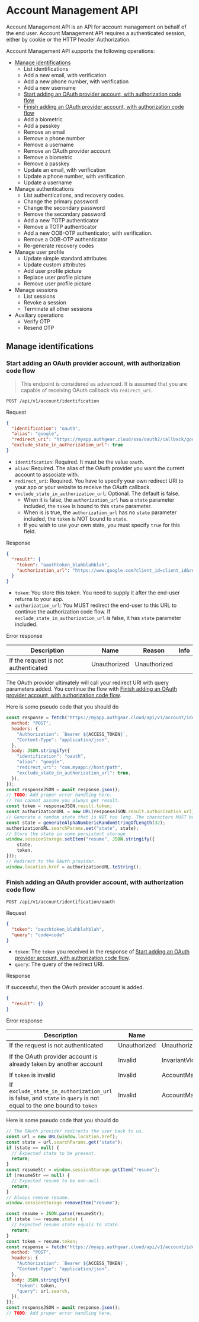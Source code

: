 # Account Management API

Account Management API is an API for account management on behalf of the end user. Account Management API requires a authenticated session, either by cookie or the HTTP header Authorization.

Account Management API supports the following operations:

- [Manage identifications](#manage-identifications)
  - List identifications
  - Add a new email, with verification
  - Add a new phone number, with verification
  - Add a new username
  - [Start adding an OAuth provider account, with authorization code flow](#start-adding-an-oauth-provider-account-with-authorization-code-flow)
  - [Finish adding an OAuth provider account, with authorization code flow](#finish-adding-an-oauth-provider-account-with-authorization-code-flow)
  - Add a biometric
  - Add a passkey
  - Remove an email
  - Remove a phone number
  - Remove a username
  - Remove an OAuth provider account
  - Remove a biometric
  - Remove a passkey
  - Update an email, with verification
  - Update a phone number, with verification
  - Update a username
- Manage authentications
  - List authentications, and recovery codes.
  - Change the primary password
  - Change the secondary password
  - Remove the secondary password
  - Add a new TOTP authenticator
  - Remove a TOTP authenticator
  - Add a new OOB-OTP authenticator, with verification.
  - Remove a OOB-OTP authenticator
  - Re-generate recovery codes
- Manage user profile
  - Update simple standard attributes
  - Update custom attributes
  - Add user profile picture
  - Replace user profile picture
  - Remove user profile picture
- Manage sessions
  - List sessions
  - Revoke a session
  - Terminate all other sessions
- Auxiliary operations
  - Verify OTP
  - Resend OTP

## Manage identifications

### Start adding an OAuth provider account, with authorization code flow

> This endpoint is considered as advanced. It is assumed that you are capable of
> receiving OAuth callback via `redirect_uri`.

`POST /api/v1/account/identification`

Request

```json
{
  "identification": "oauth",
  "alias": "google",
  "redirect_uri": "https://myapp.authgear.cloud/sso/oauth2/callback/google",
  "exclude_state_in_authorization_url": true
}
```

- `identification`: Required. It must be the value `oauth`.
- `alias`: Required. The alias of the OAuth provider you want the current account to associate with.
- `redirect_uri`: Required. You have to specify your own redirect URI to your app or your website to receive the OAuth callback.
- `exclude_state_in_authorization_url`: Optional. The default is false.
  - When it is false, the `authorization_url` has a `state` parameter included, the `token` is bound to this `state` parameter.
  - When is is true, the `authorization_url` has no `state` parameter included, the `token` is NOT bound to `state`.
  - If you wish to use your own state, you must specify `true` for this field.

Response

```json
{
  "result": {
    "token": "oauthtoken_blahblahblah",
    "authorization_url": "https://www.google.com?client_id=client_id&redirect_uri=redirect_uri"
  }
}
```

- `token`: You store this token. You need to supply it after the end-user returns to your app.
- `authorization_url`: You MUST redirect the end-user to this URL to continue the authorization code flow. If `exclude_state_in_authorization_url` is false, it has `state` parameter included.

Error response

|Description|Name|Reason|Info|
|---|---|---|---|
|If the request is not authenticated|Unauthorized|Unauthorized||

The OAuth provider ultimately will call your redirect URI with query parameters added. You continue the flow with [Finish adding an OAuth provider account, with authorization code flow](#finish-adding-an-oauth-provider-account-with-authorization-code-flow).

Here is some pseudo code that you should do

```javascript
const response = fetch("https://myapp.authgear.cloud/api/v1/account/identification", {
  method: "POST",
  headers: {
    "Authorization": `Bearer ${ACCESS_TOKEN}`,
    "Content-Type": "application/json",
  },
  body: JSON.stringify({
    "identification": "oauth",
    "alias": "google",
    "redirect_uri": "com.myapp://host/path",
    "exclude_state_in_authorization_url": true,
  }),
});
const responseJSON = await response.json();
// TODO: Add proper error handling here.
// You cannot assume you always get result.
const token = responseJSON.result.token;
const authorizationURL = new URL(responseJSON.result.authorization_url);
// Generate a random state that is NOT too long. The characters MUST be URL safe.
const state = generateAlphaNumbericRandomStringOfLength(32);
authorizationURL.searchParams.set("state", state);
// Store the state in some persistent storage
window.sessionStorage.setItem("resume", JSON.stringify({
    state,
    token,
}));
// Redirect to the OAuth provider.
window.location.href = authorizationURL.toString();
```

### Finish adding an OAuth provider account, with authorization code flow

`POST /api/v1/account/identification/oauth`

Request

```json
{
  "token": "oauthtoken_blahblahblah",
  "query": "code=code"
}
```

- `token`: The `token` you received in the response of [Start adding an OAuth provider account, with authorization code flow](#start-adding-an-oauth-provider-account-with-authorization-code-flow).
- `query`: The query of the redirect URI.

Response

If successful, then the OAuth provider account is added.

```json
{
  "result": {}
}
```

Error response

|Description|Name|Reason|Info|
|---|---|---|---|
|If the request is not authenticated|Unauthorized|Unauthorized||
|If the OAuth provider account is already taken by another account|Invalid|InvariantViolated|`{"cause": { "kind": "DuplicatedIdentity" } }`|
|If `token` is invalid|Invalid|AccountManagementOAuthTokenInvalid||
|If `exclude_state_in_authorization_url` is false, and `state` in `query` is not equal to the one bound to `token`|Invalid|AccountManagementOAuthStateNotBoundToToken||

Here is some pseudo code that you should do

```javascript
// The OAuth provider redirects the user back to us.
const url = new URL(window.location.href);
const state = url.searchParams.get("state");
if (state == null) {
  // Expected state to be present.
  return;
}
const resumeStr = window.sessionStorage.getItem("resume");
if (resumeStr == null) {
  // Expected resume to be non-null.
  return;
}
// Always remove resume.
window.sessionStorage.removeItem("resume");

const resume = JSON.parse(resumeStr);
if (state !== resume.state) {
  // Expected resume.state equals to state.
  return;
}
const token = resume.token;
const response = fetch("https://myapp.authgear.cloud/api/v1/account/identification/oauth", {
  method: "POST",
  headers: {
    "Authorization": `Bearer ${ACCESS_TOKEN}`,
    "Content-Type": "application/json",
  },
  body: JSON.stringify({
    "token": token,
    "query": url.search,
  }),
});
const responseJSON = await response.json();
// TODO: Add proper error handling here.
```
